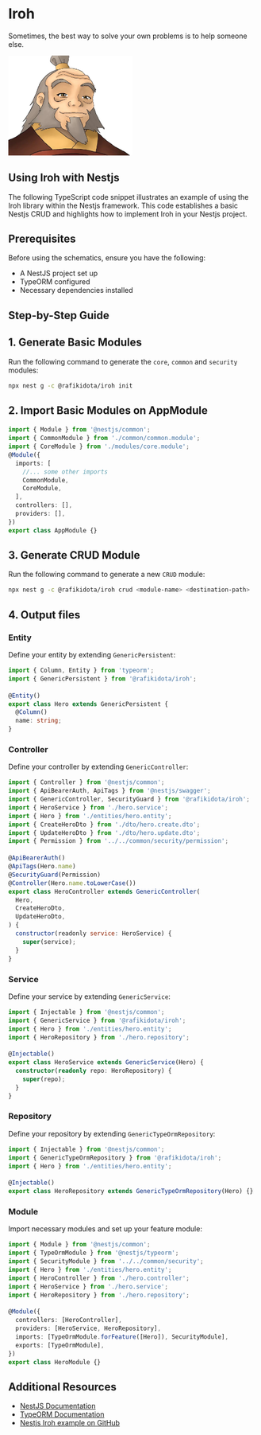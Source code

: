 # Iroh

Sometimes, the best way to solve your own problems is to help someone else.

<img 
alt="Iroh"
src = "https://github.com/rafikidota/assets/raw/main/iroh/iroh.jpg?raw=true" 
style="width:250px"/>

## Using Iroh with Nestjs

The following TypeScript code snippet illustrates an example of using the Iroh library within the Nestjs framework. This code establishes a basic Nestjs CRUD and highlights how to implement Iroh in your Nestjs project.

## Prerequisites
Before using the schematics, ensure you have the following:
- A NestJS project set up
- TypeORM configured
- Necessary dependencies installed

## Step-by-Step Guide

## 1. Generate Basic Modules
Run the following command to generate the `core`, `common` and `security` modules:
```sh
npx nest g -c @rafikidota/iroh init 
```

## 2. Import Basic Modules on AppModule

```ts
import { Module } from '@nestjs/common';
import { CommonModule } from './common/common.module';
import { CoreModule } from './modules/core.module';
@Module({
  imports: [
    //... some other imports
    CommonModule,
    CoreModule,
  ],
  controllers: [],
  providers: [],
})
export class AppModule {}
```

## 3. Generate CRUD Module
Run the following command to generate a new `CRUD` module:
```sh
npx nest g -c @rafikidota/iroh crud <module-name> <destination-path>
```

## 4. Output files
### Entity
Define your entity by extending `GenericPersistent`:
```ts
import { Column, Entity } from 'typeorm';
import { GenericPersistent } from '@rafikidota/iroh';

@Entity()
export class Hero extends GenericPersistent {
  @Column()
  name: string;
}
```

### Controller
Define your controller by extending `GenericController`:
```js
import { Controller } from '@nestjs/common';
import { ApiBearerAuth, ApiTags } from '@nestjs/swagger';
import { GenericController, SecurityGuard } from '@rafikidota/iroh';
import { HeroService } from './hero.service';
import { Hero } from './entities/hero.entity';
import { CreateHeroDto } from './dto/hero.create.dto';
import { UpdateHeroDto } from './dto/hero.update.dto';
import { Permission } from '../../common/security/permission';

@ApiBearerAuth()
@ApiTags(Hero.name)
@SecurityGuard(Permission)
@Controller(Hero.name.toLowerCase())
export class HeroController extends GenericController(
  Hero,
  CreateHeroDto,
  UpdateHeroDto,
) {
  constructor(readonly service: HeroService) {
    super(service);
  }
}
```

### Service
Define your service by extending `GenericService`:
```ts
import { Injectable } from '@nestjs/common';
import { GenericService } from '@rafikidota/iroh';
import { Hero } from './entities/hero.entity';
import { HeroRepository } from './hero.repository';

@Injectable()
export class HeroService extends GenericService(Hero) {
  constructor(readonly repo: HeroRepository) {
    super(repo);
  }
}
```

### Repository
Define your repository by extending `GenericTypeOrmRepository`:
```ts
import { Injectable } from '@nestjs/common';
import { GenericTypeOrmRepository } from '@rafikidota/iroh';
import { Hero } from './entities/hero.entity';

@Injectable()
export class HeroRepository extends GenericTypeOrmRepository(Hero) {}

```

### Module
Import necessary modules and set up your feature module:
```ts
import { Module } from '@nestjs/common';
import { TypeOrmModule } from '@nestjs/typeorm';
import { SecurityModule } from '../../common/security';
import { Hero } from './entities/hero.entity';
import { HeroController } from './hero.controller';
import { HeroService } from './hero.service';
import { HeroRepository } from './hero.repository';

@Module({
  controllers: [HeroController],
  providers: [HeroService, HeroRepository],
  imports: [TypeOrmModule.forFeature([Hero]), SecurityModule],
  exports: [TypeOrmModule],
})
export class HeroModule {}
```

## Additional Resources
- [NestJS Documentation](https://docs.nestjs.com/)
- [TypeORM Documentation](https://typeorm.io/)
- [Nestjs Iroh example on GitHub](https://github.com/rafikidota/nestjs-iroh/)